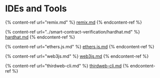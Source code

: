# IDEs and Tools

{% content-ref url="remix.md" %}
[remix.md](remix.md)
{% endcontent-ref %}

{% content-ref url="../smart-contract-verification/hardhat.md" %}
[hardhat.md](../smart-contract-verification/hardhat.md)
{% endcontent-ref %}

{% content-ref url="ethers.js.md" %}
[ethers.js.md](ethers.js.md)
{% endcontent-ref %}

{% content-ref url="web3js.md" %}
[web3js.md](web3js.md)
{% endcontent-ref %}

{% content-ref url="thirdweb-cli.md" %}
[thirdweb-cli.md](thirdweb-cli.md)
{% endcontent-ref %}
